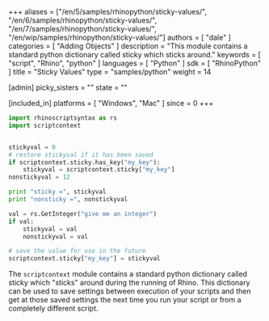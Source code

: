 +++
aliases = ["/en/5/samples/rhinopython/sticky-values/", "/en/6/samples/rhinopython/sticky-values/", "/en/7/samples/rhinopython/sticky-values/", "/en/wip/samples/rhinopython/sticky-values/"]
authors = [ "dale" ]
categories = [ "Adding Objects" ]
description = "This module contains a standard python dictionary called sticky which sticks around."
keywords = [ "script", "Rhino", "python" ]
languages = [ "Python" ]
sdk = [ "RhinoPython" ]
title = "Sticky Values"
type = "samples/python"
weight = 14

[admin]
picky_sisters = ""
state = ""

[included_in]
platforms = [ "Windows", "Mac" ]
since = 0
+++


```python
import rhinoscriptsyntax as rs
import scriptcontext


stickyval = 0
# restore stickyval if it has been saved
if scriptcontext.sticky.has_key("my_key"):
    stickyval = scriptcontext.sticky["my_key"]
nonstickyval = 12

print "sticky =", stickyval
print "nonsticky =", nonstickyval

val = rs.GetInteger("give me an integer")
if val:
    stickyval = val
    nonstickyval = val

# save the value for use in the future
scriptcontext.sticky["my_key"] = stickyval
```

The `scriptcontext` module contains a standard python dictionary called sticky which "sticks" around during the running of Rhino.  This dictionary can be used to save settings between execution of your scripts and then get at those saved settings the next time you run your script or from a completely different script.
